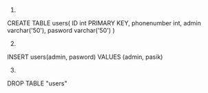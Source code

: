1)
CREATE TABLE users(
	ID int PRIMARY KEY,
  	phonenumber int,
	admin varchar('50'),
	pasword varchar('50')
)

2)
INSERT users(admin, pasword)
VALUES (admin, pasik)

3)
DROP TABLE "users"
